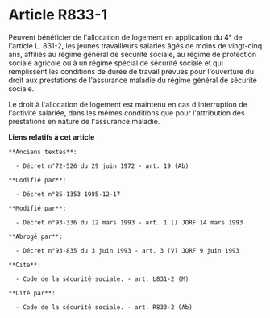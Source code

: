 # Article R833-1

Peuvent bénéficier de l'allocation de logement en application du 4° de l'article L. 831-2, les jeunes travailleurs salariés
âgés de moins de vingt-cinq ans, affiliés au régime général de sécurité sociale, au régime de protection sociale agricole ou
à un régime spécial de sécurité sociale et qui remplissent les conditions de durée de travail prévues pour l'ouverture du
droit aux prestations de l'assurance maladie du régime général de sécurité sociale. 

Le droit à l'allocation de logement est maintenu en cas d'interruption de l'activité salariée, dans les mêmes conditions que
pour l'attribution des prestations en nature de l'assurance maladie.

**Liens relatifs à cet article**

	**Anciens textes**:

	  - Décret n°72-526 du 29 juin 1972 - art. 19 (Ab)

	**Codifié par**:

	  - Décret n°85-1353 1985-12-17

	**Modifié par**:

	  - Décret n°93-336 du 12 mars 1993 - art. 1 () JORF 14 mars 1993

	**Abrogé par**:

	  - Décret n°93-835 du 3 juin 1993 - art. 3 (V) JORF 9 juin 1993

	**Cite**:

	  - Code de la sécurité sociale. - art. L831-2 (M)

	**Cité par**:

	  - Code de la sécurité sociale. - art. R833-2 (Ab)
